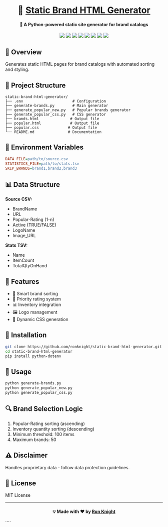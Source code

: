 <h1 align="center">🚀 <a href="https://github.com/ronknight/static-brand-html-generator">Static Brand HTML Generator</a></h1>

<h4 align="center">🔧 A Python-powered static site generator for brand catalogs</h4>

<p align="center">
  <a href="https://twitter.com/PinoyITSolution"><img src="https://img.shields.io/twitter/follow/PinoyITSolution?style=social"></a>
  <a href="https://github.com/ronknight?tab=followers"><img src="https://img.shields.io/github/followers/ronknight?style=social"></a>
  <a href="https://github.com/ronknight/static-brand-html-generator/stargazers"><img src="https://img.shields.io/github/stars/BEPb/BEPb.svg?logo=github"></a>
  <a href="https://github.com/ronknight/static-brand-html-generator/network/members"><img src="https://img.shields.io/github/forks/BEPb/BEPb.svg?color=blue&logo=github"></a>
  <a href="https://youtube.com/@PinoyITSolution"><img src="https://img.shields.io/youtube/channel/subscribers/UCeoETAlg3skyMcQPqr97omg"></a>
  <a href="https://github.com/ronknight/static-brand-html-generator/issues"><img src="https://img.shields.io/badge/contributions-welcome-brightgreen.svg?style=flat"></a>
  <a href="https://github.com/ronknight/static-brand-html-generator/blob/main/LICENSE"><img src="https://img.shields.io/badge/License-MIT-yellow.svg"></a>
  <a href="https://github.com/ronknight"><img src="https://img.shields.io/badge/Made%20with%20%F0%9F%A4%8D%20by%20-%20Ronknight%20-%20red"></a>
</p>

## 📌 Overview
Generates static HTML pages for brand catalogs with automated sorting and styling.

## 📂 Project Structure
```
static-brand-html-generator/
├── .env                      # Configuration
├── generate-brands.py        # Main generator
├── generate_popular_new.py   # Popular brands generator
├── generate_popular_css.py   # CSS generator
├── brands.html              # Output file
├── popular.html             # Output file
├── popular.css             # Output file
└── README.md               # Documentation
```

## 🔧 Environment Variables
```ini
DATA_FILE=path/to/source.csv
STATISTICS_FILE=path/to/stats.tsv
SKIP_BRANDS=brand1,brand2,brand3
```

## 📊 Data Structure

**Source CSV:**
- BrandName
- URL
- Popular-Rating (1-n)
- Active (TRUE/FALSE)
- LogoName
- Image_URL

**Stats TSV:**
- Name
- ItemCount
- TotalQtyOnHand

## 🚀 Features
- 📌 Smart brand sorting
- 🎯 Priority rating system
- 📊 Inventory integration
- 🖼️ Logo management
- 🎨 Dynamic CSS generation

## 🔧 Installation
```sh
git clone https://github.com/ronknight/static-brand-html-generator.git
cd static-brand-html-generator
pip install python-dotenv
```

## 📌 Usage
```sh
python generate-brands.py
python generate_popular_new.py
python generate_popular_css.py
```

## 🔍 Brand Selection Logic
1. Popular-Rating sorting (ascending)
2. Inventory quantity sorting (descending)
3. Minimum threshold: 100 items
4. Maximum brands: 50

## ⚠️ Disclaimer
Handles proprietary data - follow data protection guidelines.

## 📜 License
MIT License

---
<h4 align="center">💡 Made with ❤️ by <a href="https://github.com/ronknight">Ron Knight</a></h4>
````

